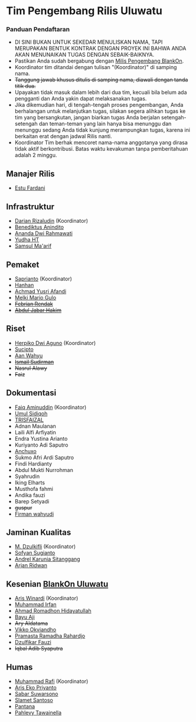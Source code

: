 # Tim Pengembang Rilis Uluwatu

### Panduan Pendaftaran

- DI SINI BUKAN UNTUK SEKEDAR MENULISKAN NAMA, TAPI MERUPAKAN BENTUK KONTRAK DENGAN PROYEK INI BAHWA ANDA AKAN MENUNAIKAN TUGAS DENGAN SEBAIK-BAIKNYA.
- Pastikan Anda sudah bergabung dengan [Milis Pengembang BlankOn](https://groups.google.com/group/BlankOn-dev).
- Koordinator tim ditandai dengan tulisan "(Koordinator)" di samping nama.
- ~~Tanggung jawab khusus ditulis di samping nama, diawali dengan tanda titik dua.~~
- Upayakan tidak masuk dalam lebih dari dua tim, kecuali bila belum ada pengganti dan Anda yakin dapat melaksanakan tugas.
- Jika dikemudian hari, di tengah-tengah proses pengembangan, Anda berhalangan untuk melanjutkan tugas, silakan segera alihkan tugas ke tim yang bersangkutan, jangan biarkan tugas Anda berjalan setengah-setengah dan teman-teman yang lain hanya bisa menunggu dan menunggu sedang Anda tidak kunjung merampungkan tugas, karena ini berkaitan erat dengan jadwal Rilis nanti.
- Koordinator Tim berhak mencoret nama-nama anggotanya yang dirasa tidak aktif berkontribusi. Batas waktu kevakuman tanpa pemberitahuan adalah 2 minggu.

## Manajer Rilis

- [Estu Fardani](https://github.com/tuanpembual)

## Infrastruktur

- [Darian Rizaludin](https://github.com/darianrizaludin) (Koordinator)
- [Benediktus Anindito](https://github.com/benben159) 
- [Ananda Dwi Rahmawati](https://github.com/misskecupbung)
- [Yudha HT](https://github.com/yht)
- [Samsul Ma'arif](https://github.com/samsulmaarif)

## Pemaket
- [Saprianto](https://github.com/antosamalona) (Koordinator)
- [Hanhan](https://github.com/hahn)
- [Achmad Yusri Afandi](http://github.com/yusrideb)
- [Melki Mario Gulo](http://github.com/m4ri01)
- ~~[Febrian Rendak](https://github.com/febrianrendak)~~
- ~~[Abdul Jabar Hakim](https://github.com/hak11)~~

## Riset

- [Herpiko Dwi Aguno](https://github.com/herpiko) (Koordinator)
- [Sucipto](https://github.com/showcheap)
- [Aan Wahyu](https://github.com/aancw)
- ~~[Ismail Sudirman](https://github.com/i5um41ru)~~
- ~~Nasrul Alawy~~
- ~~Faiz~~

## Dokumentasi
- [Faiq Aminuddin](https://github.com/FaiqAminuddin) (Koordinator)
- [Umul Sidiqoh](https://github.com/umulsidikoh)
- [TRISFAIZAL](https://github.com/trisfaizal)
- Adnan Maulanan
- Laili Alfi Arfiyatin
- Endra Yustina Arianto
- Kuriyanto Adi Saputro
- [Anchuxo](https://github.com/anchuxo)
- Sukmo Afri Ardi Saputro
- Findi Hardianty
- Abdul Mukti Nurrohman
- Syahrudin
- Iking Elharts
- Musthofa fahmi
- Andika fauzi
- Barep Setyadi
- ~~guspur~~
- [Firman wahyudi](https://github.com/firmanwyd)

## Jaminan Kualitas
- [M. Dzulkifli](https://github.com/mdzulkifli) (Koordinator)
- [Sofyan Sugianto](https://github.com/artemtech)
- [Andrel Karunia Sitanggang](https://github.com/buruhnih/)
- [Arjan Ridwan](https://github.com/arjan20)

## Kesenian [BlankOn Uluwatu](https://github.com/blankon/blankon-uluwatu-kesenian)

- [Aris Winardi](http://github.com/winardiaris/) (Koordinator)
- [Muhammad Irfan](https://github.com/irfanpule)
- [Ahmad Romadhon Hidayatullah](https://github.com/raniaamina)
- [Bayu Aji](https://github.com/bajinra)
- ~~Ary Aldatama~~
- [Vikko Okviandho](https://github.com/belthsazarliem)
- [Pramasta Ramadha Rahardjo](https://github.com/PramastaRR)
- [Dzulfikar Fauzi](https://github.com/fikar46)
- ~~Iqbal Adib Syaputra~~

## Humas

- [Muhammad Rafi](http://github.com/juraganrafi/) (Koordinator)
- [Aris Eko Priyanto](http://github.com/arisgith/)
- [Sabar Suwarsono](http://github.com/soewarsono/)
- [Slamet Santoso](http://github.com/slamets75/)
- [Pantana](https://github.com/Pantana/)
- [Pahlevy Tawainella](http://github.com/levay08)
